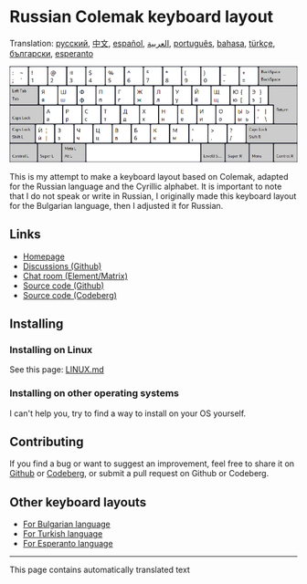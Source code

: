 # Russian Colemak keyboard layout

Translation: [русский](README.ru.md), [中文](README.zh-CN.md), [español](README.es.md), [العربية](README.ar.md), [português](README.pt.md), [bahasa](README.id.md), [türkçe](README.tr.md), [български](README.bg.md), [esperanto](README.eo.md)

![Preview the Russian Colemak](./media/preview.png)

This is my attempt to make a keyboard layout based on Colemak, adapted for the Russian language and the Cyrillic alphabet.
It is important to note that I do not speak or write in Russian, I originally made this keyboard layout for the Bulgarian language, then I adjusted it for Russian.

## Links

* [Homepage](https://salif.github.io/colemak-ru/)
* [Discussions (Github)](https://github.com/salif/colemak-ru/discussions)
* [Chat room (Element/Matrix)](https://matrix.to/#/#salif-colemak:mozilla.org)
* [Source code (Github)](https://github.com/salif/colemak-ru)
* [Source code (Codeberg)](https://codeberg.org/salif/colemak-ru)

## Installing

### Installing on Linux

See this page: [LINUX.md](./LINUX.md)

### Installing on other operating systems

I can't help you, try to find a way to install on your OS yourself.

## Contributing

If you find a bug or want to suggest an improvement, feel free to share it on [Github] or [Codeberg], or submit a pull request on Github or Codeberg.

[Github]: https://github.com/salif/colemak-ru/issues
[Codeberg]: https://codeberg.org/salif/colemak-ru/issues

## Other keyboard layouts

* [For Bulgarian language](https://salif.github.io/colemak-bg/)
* [For Turkish language](https://salif.github.io/colemak-tr/)
* [For Esperanto language](https://salif.github.io/colemak-eo/)

---

This page contains automatically translated text
